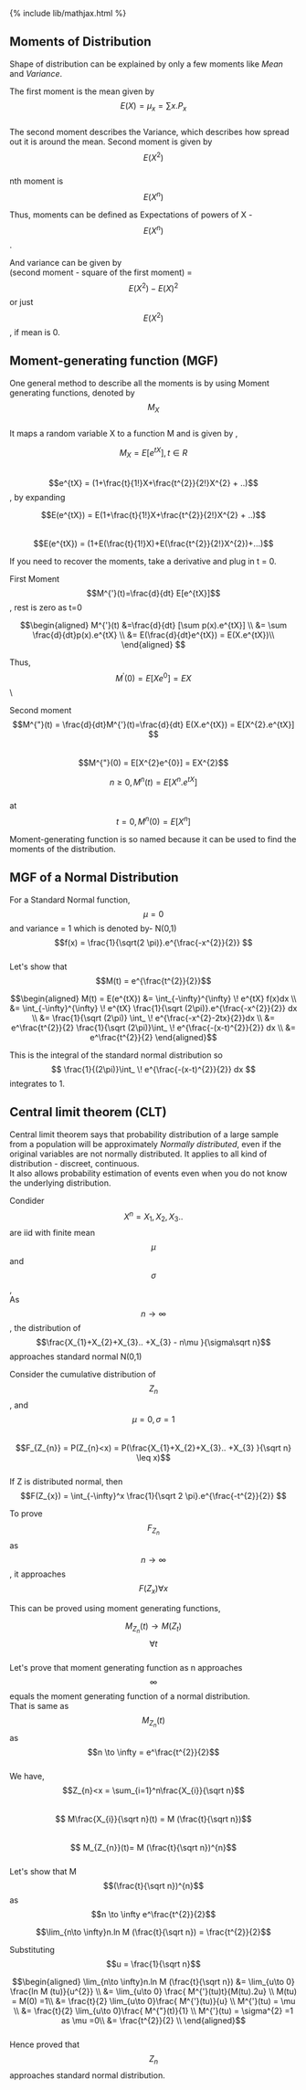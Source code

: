 {% include lib/mathjax.html %}
## Moments of Distribution
Shape of distribution can be explained by only a few moments like _Mean_ and _Variance_. 

The first moment is the mean given by $$ E(X) = μ_{x} = \sum x.P_{x}$$ \
The second moment describes the Variance, which describes how spread out it is around the mean. Second moment is given by $$E(X^{2})$$ \
nth moment is $$E(X^{n})$$

Thus, moments can be defined as Expectations of powers of X - $$E(X^{n})$$.

And variance can be given by \
(second moment - square of the first moment) = $$E(X^{2}) - E(X)^{2}$$ or just $$E(X^{2})$$ , if mean is 0.

## Moment-generating function (MGF)

One general  method to describe all the moments is by using Moment generating functions, denoted by $$M_{X}$$\
It maps a random variable X to a function M and is given by , 

$$M_{X} = E[e^{tX}], t\in R $$\
$$e^{tX} = (1+\frac{t}{1!}X+\frac{t^{2}}{2!}X^{2} + ..)$$ , by expanding 

$$E(e^{tX}) = E(1+\frac{t}{1!}X+\frac{t^{2}}{2!}X^{2} + ..)$$\
$$E(e^{tX}) = (1+E(\frac{t}{1!}X)+E(\frac{t^{2}}{2!}X^{2})+...)$$
 
If you need to recover the moments, take a derivative and plug in t = 0.

First Moment\
$$M^{'}(t)=\frac{d}{dt} E[e^{tX}]$$, rest is zero as t=0

$$\begin{aligned}
		M^{'}(t) &=\frac{d}{dt} [\sum p(x).e^{tX}] \\
			 &= \sum \frac{d}{dt}p(x).e^{tX} \\
			 &= E(\frac{d}{dt}e^{tX}) = E(X.e^{tX})\\
\end{aligned} $$

Thus, $$ M^{'}(0) = E[Xe^{0}] = EX$$\

Second moment\
$$M^{"}(t) = \frac{d}{dt}M^{'}(t)=\frac{d}{dt} E(X.e^{tX}) = E[X^{2}.e^{tX}] $$\
$$M^{"}(0) =  E[X^{2}e^{0}] = EX^{2}$$

$$n\geq 0 , M^{n}(t) = E[X^{n}.e^{tX}]$$\
at $$t=0, M^{n}(0) = E[X^{n}]$$
 
Moment-generating function is so named because it can be used to find the moments of the distribution.
 
## MGF of a Normal Distribution
 
 For a Standard Normal function, $$\mu =0$$ and variance = 1 which is denoted by- N(0,1)\
 $$f(x) = \frac{1}{\sqrt(2 \pi)}.e^{\frac{-x^{2}}{2}} $$\
 Let's show that $$M(t) = e^{\frac{t^{2}}{2}}$$
 
 $$\begin{aligned}
		       M(t) = E(e^{tX}) &= \int_{-\infty}^{\infty} \! e^{tX} f(x)dx \\
					&= \int_{-\infty}^{\infty} \! e^{tX}  \frac{1}{\sqrt (2\pi)}.e^{\frac{-x^{2}}{2}} dx \\
					&= \frac{1}{\sqrt (2\pi)} \int_ \! e^{\frac{-x^{2}-2tx}{2}}dx \\
					&= e^\frac{t^{2}}{2} \frac{1}{\sqrt (2\pi)}\int_ \! e^{\frac{-(x-t)^{2}}{2}} dx \\
					&= e^\frac{t^{2}}{2}
   \end{aligned}$$
   
This is  the integral of the standard normal distribution so $$ \frac{1}{(2\pi)}\int_ \! e^{\frac{-(x-t)^{2}}{2}} dx $$ integrates to 1. 
 

## Central limit theorem (CLT)

Central limit theorem says that probability distribution of a large sample from a population will be approximately _Normally distributed_, even if the original variables are not normally distributed. It applies to all kind of distribution - discreet, continuous.\
It also allows probability estimation of events even when you do not know the underlying distribution.


Condider $$X^{n} = X_{1},X_{2},X_{3}..$$ are iid with finite mean $$\mu$$ and $$\sigma$$,\
As $$n \to \infty$$, the distribution of  $$\frac{X_{1}+X_{2}+X_{3}.. +X_{3} - n\mu }{\sigma\sqrt n}$$ approaches standard normal N(0,1)

Consider the cumulative distribution of $$Z_{n}$$ , and $$\mu = 0, \sigma = 1 $$\
$$F_{Z_{n}} = P(Z_{n}<x) = P(\frac{X_{1}+X_{2}+X_{3}.. +X_{3} }{\sqrt n} \leq x)$$\
If Z is distributed normal, then $$F(Z_{x}) =  \int_{-\infty}^x \frac{1}{\sqrt 2 \pi}.e^{\frac{-t^{2}}{2}} $$

To prove $$F_{Z_{n}}$$ as $$n \to \infty$$, it approaches $$F(Z_{x}) \forall x $$

This can be proved using moment generating functions, 

  $$M_{Z_{n}}(t) \to M(Z_{t})$$  $$\forall t$$\
Let's prove that moment generating function as n approaches $$\infty$$ equals the moment generating function of a normal distribution. \
  That is same as $$M_{Z_{n}}(t)$$ as $$n \to \infty =  e^\frac{t^{2}}{2}$$\
  We have, \
  $$Z_{n}<x = \sum_{i=1}^n\frac{X_{i}}{\sqrt n}$$\
 $$ M\frac{X_{i}}{\sqrt n}(t) = M (\frac{t}{\sqrt n})$$\
  $$ M_{Z_{n}}(t)= M (\frac{t}{\sqrt n})^{n}$$\
 Let's show that M $$(\frac{t}{\sqrt n})^{n}$$ as $$n \to \infty e^\frac{t^{2}}{2}$$
   
  $$\lim_{n\to \infty}n.ln M (\frac{t}{\sqrt n}) = \frac{t^{2}}{2}$$
   
  Substituting $$u = \frac{1}{\sqrt n}$$  
  
  $$\begin{aligned}
  		      \lim_{n\to \infty}n.ln M (\frac{t}{\sqrt n}) &= \lim_{u\to 0} \frac{ln M (tu)}{u^{2}} \\
								   &= \lim_{u\to 0} \frac{ M^{'}(tu)t}{M(tu).2u} \\ M(tu) = M(0) =1\\
								   &= \frac{t}{2} \lim_{u\to 0}\frac{ M^{'}(tu)}{u} \\ M^{'}(tu) = \mu \\
								   &= \frac{t}{2} \lim_{u\to 0}\frac{ M^{"}(t)}{1} \\ M^{'}(tu) = \sigma^{2} =1 as  \mu =0\\
								   &= \frac{t^{2}}{2} \\
		  \end{aligned}$$	  
		  Hence proved that $$Z_{n}$$ approaches standard normal distribution.
